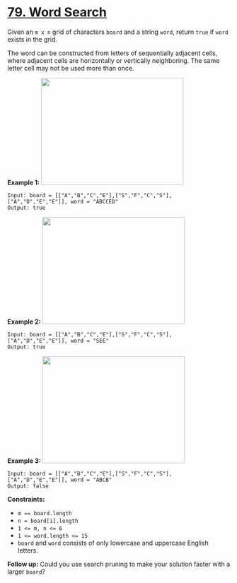 # [79. Word Search](https://leetcode.com/problems/word-search/description/?envType=daily-question&envId=2024-04-03)

Given an `m x n` grid of characters `board` and a string `word`, return `true` if `word` exists in the grid.

The word can be constructed from letters of sequentially adjacent cells, where adjacent cells are horizontally or vertically neighboring. The same letter cell may not be used more than once.

**Example 1:**
<img alt="" src="https://assets.leetcode.com/uploads/2020/11/04/word2.jpg" style="width: 322px; height: 242px;">

```
Input: board = [["A","B","C","E"],["S","F","C","S"],["A","D","E","E"]], word = "ABCCED"
Output: true
```

**Example 2:**
<img alt="" src="https://assets.leetcode.com/uploads/2020/11/04/word-1.jpg" style="width: 322px; height: 242px;">

```
Input: board = [["A","B","C","E"],["S","F","C","S"],["A","D","E","E"]], word = "SEE"
Output: true
```

**Example 3:**
<img alt="" src="https://assets.leetcode.com/uploads/2020/10/15/word3.jpg" style="width: 322px; height: 242px;">

```
Input: board = [["A","B","C","E"],["S","F","C","S"],["A","D","E","E"]], word = "ABCB"
Output: false
```

**Constraints:**

-   `m == board.length`
-   `n = board[i].length`
-   `1 <= m, n <= 6`
-   `1 <= word.length <= 15`
-   `board` and `word` consists of only lowercase and uppercase English letters.

**Follow up:** Could you use search pruning to make your solution faster with a larger `board`?
